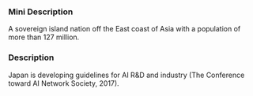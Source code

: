 ### Mini Description

A sovereign island nation off the East coast of Asia with a population of more than 127 million.

### Description

Japan is developing guidelines for AI R&amp;D and industry (The Conference toward AI Network Society, 2017).
